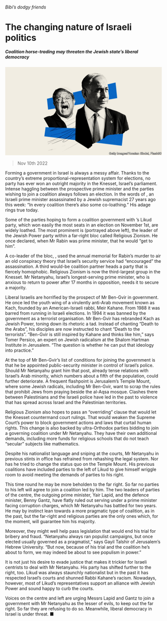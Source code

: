 ###### Bibi’s dodgy friends

# The changing nature of Israeli politics 

##### Coalition horse-trading may threaten the Jewish state’s liberal democracy 

![image](images/20221112_MAD001.jpg) 

> Nov 10th 2022 

Forming a government in Israel is always a messy affair. Thanks to the country’s extreme proportional-representation system for elections, no party has ever won an outright majority in the Knesset, Israel’s parliament. Intense haggling between the prospective prime minister and the parties wishing to join a coalition always follows an election. In the words of , an Israeli prime minister assassinated by a Jewish supremacist 27 years ago this week: “In every coalition there’s also some co-loathing.” His adage rings true today.

Some of the parties hoping to form a coalition government with ’s Likud party, which won easily the most seats in an election on November 1st, are widely loathed. The most prominent is (portrayed above left), the leader of the Jewish Power party within a far-right bloc called Religious Zionism. He once declared, when Mr Rabin was prime minister, that he would “get to him”.

A co-leader of the bloc, , used the annual memorial for Rabin’s murder to air an old conspiracy theory that Israel’s security service had “encouraged” the assassination. A third would-be coalition partner heads a party that is fiercely homophobic. Religious Zionism is now the third-largest group in the Knesset. Mr Netanyahu, Israel’s longest-serving prime minister, who is anxious to return to power after 17 months in opposition, needs it to secure a majority. 

Liberal Israelis are horrified by the prospect of Mr Ben-Gvir in government. He once led the youth wing of a virulently anti-Arab movement known as Kach, founded by an American-Israeli rabbi, Meir Kahane. From 1988 it was barred from running in Israeli elections. In 1994 it was banned by the government as a terrorist organisation. Mr Ben-Gvir has rebranded Kach as Jewish Power, toning down its rhetoric a tad. Instead of chanting “Death to the Arabs”, his disciples are now instructed to chant “Death to the terrorists”. “Ben-Gvir is still inspired by Kahane and thinks like him,” says Tomer Persico, an expert on Jewish radicalism at the Shalom Hartman Institute in Jerusalem. “The question is whether he can put that ideology into practice.”

At the top of Mr Ben-Gvir’s list of conditions for joining the government is that he be appointed public-security minister in control of Israel’s police. Should Mr Netanyahu grant him that post, already tense relations with Israel’s Arab minority, which numbers about a fifth of the population, could further deteriorate. A frequent flashpoint is Jerusalem’s Temple Mount, where some Jewish radicals, including Mr Ben-Gvir, want to scrap the rules that prohibit Jews from praying beside the al-Aqsa mosque. Clashes there between Palestinians and the Israeli police have led in the past to violence that has spread across Israel and the Palestinian territories. 

Religious Zionism also hopes to pass an “overriding” clause that would let the Knesset countermand court rulings. That would weaken the Supreme Court’s power to block government actions and laws that curtail human rights. This change is also backed by ultra-Orthodox parties bidding to join a governing coalition under Mr Netanyahu. They have their own additional demands, including more funds for religious schools that do not teach “secular” subjects like mathematics.

Despite his nationalist language and sniping at the courts, Mr Netanyahu in previous stints in office has refrained from rehashing the legal system. Nor has he tried to change the status quo on the Temple Mount. His previous coalitions have included parties to the left of Likud to give himself wriggle room to avoid meeting the demands of parties to his right.

This time round he may be more beholden to the far right. So far no parties to his left will agree to join a coalition led by him. The two leaders of parties of the centre, the outgoing prime minister, Yair Lapid, and the defence minister, Benny Gantz, have flatly ruled out serving under a prime minister facing corruption charges, which Mr Netanyahu has battled for two years. He may by instinct lean towards a more pragmatic type of coalition, as in the past, but the far-right and religious parties are the only ones which, for the moment, will guarantee him his majority. 

Moreover, they might well help pass legislation that would end his trial for bribery and fraud. “Netanyahu always ran populist campaigns, but once elected usually governed as a pragmatist,” says Gayil Talshir of Jerusalem’s Hebrew University. “But now, because of his trial and the coalition he’s about to form, we may indeed be about to see populism in power.”

It is not just his desire to evade justice that makes it trickier for Israeli centrists to deal with Mr Netanyahu. His party has shifted further to the right, too. Likud was always staunchly nationalist but in the past it has respected Israel’s courts and shunned Rabbi Kahane’s racism. Nowadays, however, most of Likud’s representatives support an alliance with Jewish Power and sound happy to curb the courts.

Voices on the centre and left are urging Messrs Lapid and Gantz to join a government with Mr Netanyahu as the lesser of evils, to keep out the far right. So far they are refusing to do so. Meanwhile, liberal democracy in Israel is under threat. ■

